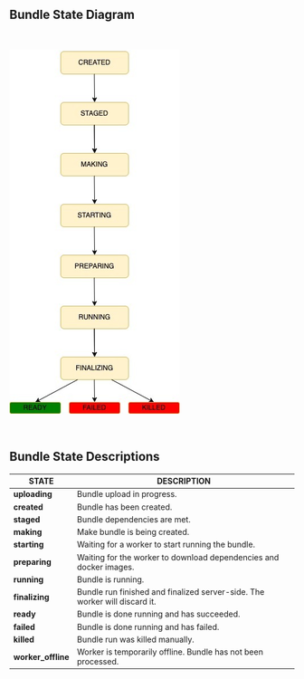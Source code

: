 ## Bundle State Diagram

<br />

![bundle-states](../../images/bundle-states.png)

<br />

## Bundle State Descriptions

| STATE | DESCRIPTION |
| - | - |
| **uploading** | Bundle upload in progress. |
| **created** | Bundle has been created. |
| **staged** | Bundle dependencies are met. |
| **making** | Make bundle is being created. |
| **starting** | Waiting for a worker to start running the bundle. |
| **preparing** | Waiting for the worker to download dependencies and docker images. |
| **running** | Bundle is running. |
| **finalizing** |  Bundle run finished and finalized server-side. The worker will discard it. |
| **ready** | Bundle is done running and has succeeded. |
| **failed** | Bundle is done running and has failed. |
| **killed** | Bundle run was killed manually. |
| **worker_offline** | Worker is temporarily offline. Bundle has not been processed. |
